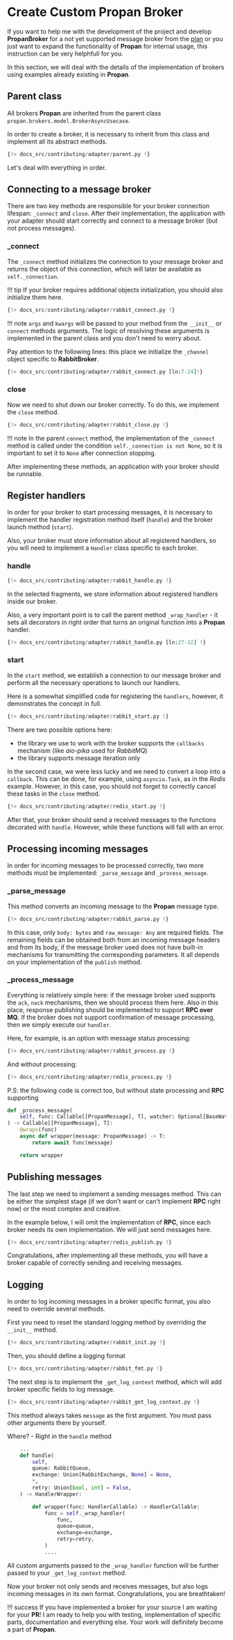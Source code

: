 # Create Custom **Propan** Broker

If you want to help me with the development of the project and develop **PropanBroker** for a not yet supported message broker from the [plan](../../#supported-mq-brokers) or you just want to expand the functionality of **Propan** for internal usage, this instruction can be very helphfull for you.

In this section, we will deal with the details of the implementation of brokers using examples already existing in **Propan**.

## Parent class

All brokers **Propan** are inherited from the parent class `propan.brokers.model.BrokerAsyncUsecase`.

In order to create a broker, it is necessary to inherit from this class and implement all its abstract methods.

```python linenums='1'
{!> docs_src/contributing/adapter/parent.py !}
```

Let's deal with everything in order.

## Connecting to a message broker

There are two key methods are responsible for your broker connection lifespan: `_connect` and `close`. After their implementation, the application with your adapter should start correctly and connect to a message broker (but not process messages).

### _connect

The `_connect` method initializes the connection to your message broker and returns the object of this connection, which will later be available as `self._connection`.

!!! tip
    If your broker requires additional objects initialization, you should also initialize them here.

```python linenums='1' hl_lines="8 17-19 24"
{!> docs_src/contributing/adapter/rabbit_connect.py !}
```

!!! note
    `args` and `kwargs` will be passed to your method from the  `__init__` or `connect` methods arguments. The logic of resolving these arguments is implemented in the parent class and you don't need to worry about.

Pay attention to the following lines: this place we initialize the `_channel` object specific to **RabbitBroker**.

```python linenums='8' hl_lines="3 14-15"
{!> docs_src/contributing/adapter/rabbit_connect.py [ln:7-24]!}
```

### close

Now we need to shut down our broker correctly. To do this, we implement the `close` method.

```python linenums='8' hl_lines="6-7 10-11"
{!> docs_src/contributing/adapter/rabbit_close.py !}
```

!!! note
    In the parent `connect` method, the implementation of the `_connect` method is called under the condition `self._connection is not None`, so it is important to set it to `None` after connection stopping.

After implementing these methods, an application with your broker should be runnable.

## Register handlers

In order for your broker to start processing messages, it is necessary to implement the handler registration method itself (`handle`) and the broker launch method (`start`).

Also, your broker must store information about all registered handlers, so you will need to implement a `Handler` class specific to each broker.

### handle

```python linenums='1' hl_lines="10-13 17 29-30"
{!> docs_src/contributing/adapter/rabbit_handle.py !}
```

In the selected fragments, we store information about registered handlers inside our broker.

Also, a very important point is to call the parent method `_wrap_handler` - it sets all decorators in right order that turns an original function into a **Propan** handler.

```python linenums='27' hl_lines="2"
{!> docs_src/contributing/adapter/rabbit_handle.py [ln:27-32] !}
```

### start

In the `start` method, we establish a connection to our message broker and perform all the necessary operations to launch our handlers.

Here is a somewhat simplified code for registering the `handlers`, however, it demonstrates the concept in full.

```python linenums='1' hl_lines="4 9"
{!> docs_src/contributing/adapter/rabbit_start.py !}
```

There are two possible options here:

* the library we use to work with the broker supports the `callbacks` mechanism (like *aio-pika* used for *RabbitMQ*)
* the library supports message iteration only

In the second case, we were less lucky and we need to convert a loop into a `callback`. This can be done, for example, using `asyncio.Task`, as in the *Redis* example. However, in this case, you should not forget to correctly cancel these tasks in the `close` method.

```python linenums='1' hl_lines="16 26-27 45 55"
{!> docs_src/contributing/adapter/redis_start.py !}
```

After that, your broker should send a received messages to the functions decorated with `handle`. However, while these functions will fall with an error.

## Processing incoming messages

In order for incoming messages to be processed correctly, two more methods must be implemented: `_parse_message` and `_process_message`.

### _parse_message

This method converts an incoming message to the **Propan** message type.

```python linenums='1' hl_lines="10-12"
{!> docs_src/contributing/adapter/rabbit_parse.py !}
```

In this case, only `body: bytes` and `raw_message: Any` are required fields. The remaining fields can be obtained both from an incoming message headers and from its body, if the message broker used does not have built-in mechanisms for transmitting the corresponding parameters. It all depends on your implementation of the `publish` method.

### _process_message

Everything is relatively simple here: if the message broker used supports the `ack`, `nack` mechanisms, then we should process them here. Also in this place, response publishing should be implemented to support **RPC over MQ**. If the broker does not support confirmation of message processing, then we simply execute our `handler`.

Here, for example, is an option with message status processing:

```python linenums='1' hl_lines="30"
{!> docs_src/contributing/adapter/rabbit_process.py !}
```

And without processing:

```python linenums='1' hl_lines="19"
{!> docs_src/contributing/adapter/redis_process.py !}
```

P.S: the following code is correct too, but without state processing and **RPC** supporting

```python
def _process_message(
    self, func: Callable[[PropanMessage], T], watcher: Optional[BaseWatcher]
) -> Callable[[PropanMessage], T]:
    @wraps(func)
    async def wrapper(message: PropanMessage) -> T:
        return await func(message)

    return wrapper
```

## Publishing messages

The last step we need to implement a sending messages method. This can be either the simplest stage (if we don't want or can't implement **RPC** right now) or the most complex and creative.

In the example below, I will omit the implementation of **RPC**, since each broker needs its own implementation. We will just send messages here.

```python linenums='1' hl_lines="21 23"
{!> docs_src/contributing/adapter/redis_publish.py !}
```

Congratulations, after implementing all these methods, you will have a broker capable of correctly sending and receiving messages.

## Logging

In order to log incoming messages in a broker specific format, you also need to override several methods.

First you need to reset the standard logging method by overriding the `__init__` method.

```python linenums='1' hl_lines="10"
{!> docs_src/contributing/adapter/rabbit_init.py !}
```

Then, you should define a logging format

```python linenums='1' hl_lines="17"
{!> docs_src/contributing/adapter/rabbit_fmt.py !}
```

The next step is to implement the `_get_log_context` method, which will add broker specific fields to log message.

```python linenums='1' hl_lines="17"
{!> docs_src/contributing/adapter/rabbit_get_log_context.py !}
```

This method always takes `message` as the first argument. You must pass other arguments there by yourself.

Where? - Right in the `handle` method

```python linenums='1' hl_lines="11 13-14"
    ...
    def handle(
        self,
        queue: RabbitQueue,
        exchange: Union[RabbitExchange, None] = None,
        *,
        retry: Union[bool, int] = False,
    ) -> HandlerWrapper:

        def wrapper(func: HandlerCallable) -> HandlerCallable:
            func = self._wrap_handler(
                func,
                queue=queue,
                exchange=exchange,
                retry=retry,
            )
            ....
```

All custom arguments passed to the `_wrap_handler` function will be further passed to your `_get_log_context` method.

Now your broker not only sends and receives messages, but also logs incoming messages in its own format. Congratulations, you are breathtaken!

!!! success
    If you have implemented a broker for your source I am waiting for your **PR**! I am ready to help you with testing, implementation of specific parts, documentation and everything else. Your work will definitely become a part of **Propan**.

